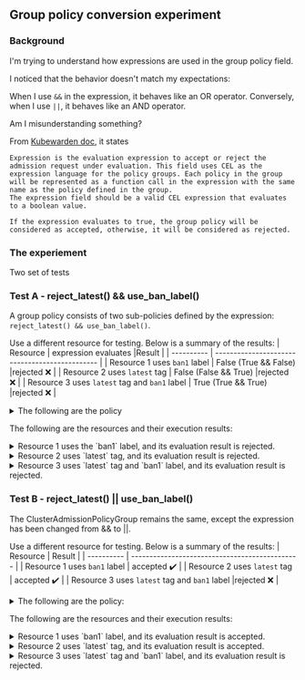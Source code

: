## Group policy conversion experiment

### Background
I'm trying to understand how expressions are used in the group policy field.

I noticed that the behavior doesn't match my expectations:

When I use `&&` in the expression, it behaves like an OR operator.
Conversely, when I use `||`, it behaves like an AND operator.

Am I misunderstanding something?

From [Kubewarden doc](https://docs.kubewarden.io/reference/CRDs#admissionpolicygroupspec), it states
```
Expression is the evaluation expression to accept or reject the admission request under evaluation. This field uses CEL as the expression language for the policy groups. Each policy in the group will be represented as a function call in the expression with the same name as the policy defined in the group. 
The expression field should be a valid CEL expression that evaluates to a boolean value. 

If the expression evaluates to true, the group policy will be considered as accepted, otherwise, it will be considered as rejected. 
```

### The experiement

Two set of tests

### Test A - reject_latest() && use_ban_label()

A group policy consists of two sub-policies defined by the expression: `reject_latest() && use_ban_label()`.

Use a different resource for testing. Below is a summary of the results:
| Resource    | expression evaluates |Result                                    |
| ---------- | ---------------------------------------------- |
| Resource 1 uses `ban1` label | False (True && False) |rejected ❌              |
| Resource 2 uses `latest` tag  | False (False && True) |rejected ❌ |
| Resource 3 uses `latest` tag and `ban1` label | True (True && True) |rejected ❌ |

<details><summary>The following are the policy</summary>

```
neuvector@ubuntu2204-F:~/kubewarden/test$ cat  grouppolicy1.yaml
apiVersion: policies.kubewarden.io/v1
kind: ClusterAdmissionPolicyGroup # or AdmissionPolicyGroup
metadata:
  name: demo1
spec:
  rules:
    - apiGroups: ["*"]
      apiVersions: ["*"]
      resources: ["*"]
      operations:
        - CREATE
        - UPDATE
  policies:
    use_ban_label:
      module: ghcr.io/kubewarden/policies/safe-labels:v0.1.14
      settings:
        denied_labels:
          - ban1
          - ban2
    reject_latest:
      module: ghcr.io/kubewarden/policies/trusted-repos:v0.2.0
      settings:
        tags:
          reject:
            - latest
  expression: "reject_latest() && use_ban_label()"        👈
  message: "rejected - reject_latest() && use_ban_label()"

```

```
neuvector@ubuntu2204-F:~/kubewarden/test$ kubectl get capg
NAME    POLICY SERVER   MUTATING   BACKGROUNDAUDIT   MODE      OBSERVED MODE   STATUS   AGE
demo1   default                    true              protect   protect         active   3m23s
```
</details>

The following are the resources and their execution results:

<details><summary>Resource 1 uses the `ban1` label, and its evaluation result is rejected.</summary>

```
neuvector@ubuntu2204-F:~/kubewarden/test$ cat 1_deploy-label.yaml
apiVersion: apps/v1
kind: Deployment
metadata:
  creationTimestamp: null
  labels:
    app: my-dep
    ban1: ttt      👈
  name: my-dep
spec:
  replicas: 1
  selector:
    matchLabels:
      app: my-dep
  strategy: {}
  template:
    metadata:
      creationTimestamp: null
      labels:
        app: my-dep
    spec:
      containers:
      - image: busybox:v1
        name: busybox
        resources: {}
status: {}
```

```
## rejected ❌
neuvector@ubuntu2204-F:~/kubewarden/test$ kubectl apply -f 1_deploy-label.yaml
Error from server: error when creating "1_deploy-label.yaml": admission webhook "clusterwide-group-demo1.kubewarden.admission" denied the request: rejected - reject_latest() && use_ban_label()
```
</details>

<details><summary>Resource 2 uses `latest` tag, and its evaluation result is rejected.</summary>

```
neuvector@ubuntu2204-F:~/kubewarden/test$ cat 2_deploy-latest.yaml
apiVersion: apps/v1
kind: Deployment
metadata:
  creationTimestamp: null
  labels:
    app: my-dep
  name: my-dep
spec:
  replicas: 1
  selector:
    matchLabels:
      app: my-dep
  strategy: {}
  template:
    metadata:
      creationTimestamp: null
      labels:
        app: my-dep
    spec:
      containers:
      - image: busybox:latest   👈
        name: busybox
        resources: {}
status: {}

## rejected ❌
neuvector@ubuntu2204-F:~/kubewarden/test$ kubectl apply -f 2_deploy-latest.yaml
Error from server: error when creating "2_deploy-latest.yaml": admission webhook "clusterwide-group-demo1.kubewarden.admission" denied the request: rejected - reject_latest() && use_ban_label()
```
</details>

<details><summary>Resource 3 uses `latest` tag and `ban1` label, and its evaluation result is rejected.</summary>

```
neuvector@ubuntu2204-F:~/kubewarden/test$ cat 3_deploy-latest_and_banned_label.yaml
apiVersion: apps/v1
kind: Deployment
metadata:
  creationTimestamp: null
  labels:
    app: my-dep
    ban1: tty
  name: my-dep
spec:
  replicas: 1
  selector:
    matchLabels:
      app: my-dep
  strategy: {}
  template:
    metadata:
      creationTimestamp: null
      labels:
        app: my-dep
    spec:
      containers:
      - image: busybox:latest
        name: busybox
        resources: {}
status: {}

## rejected ❌
neuvector@ubuntu2204-F:~/kubewarden/test$ kubectl apply -f 3_deploy-latest_and_banned_label.yaml
Error from server: error when creating "3_deploy-latest_and_banned_label.yaml": admission webhook "clusterwide-group-demo1.kubewarden.admission" denied the request: rejected - reject_latest() && use_ban_label()
```
</details>



### Test B - reject_latest() || use_ban_label()

The ClusterAdmissionPolicyGroup remains the same, except the expression has been changed from && to ||.

Use a different resource for testing. Below is a summary of the results:
| Resource    | Result                                    |
| ---------- | ---------------------------------------------- |
| Resource 1 uses `ban1` label | accepted ✔️              |
| Resource 2 uses `latest` tag  | accepted ✔️ |
| Resource 3 uses `latest` tag and `ban1` label |rejected ❌ |


<details><summary>The following are the policy:</summary>

```
neuvector@ubuntu2204-F:~/kubewarden/test$ cat grouppolicy2.yaml
apiVersion: policies.kubewarden.io/v1
kind: ClusterAdmissionPolicyGroup # or AdmissionPolicyGroup
metadata:
  name: demo2
spec:
  rules:
    - apiGroups: ["*"]
      apiVersions: ["*"]
      resources: ["*"]
      operations:
        - CREATE
        - UPDATE
  policies:
    use_ban_label:
      module: ghcr.io/kubewarden/policies/safe-labels:v0.1.14
      settings:
        denied_labels:
          - ban1
          - ban2
    reject_latest:
      module: ghcr.io/kubewarden/policies/trusted-repos:v0.2.0
      settings:
        tags:
          reject:
            - latest
  expression: "reject_latest() || use_ban_label()"   👈 
  message: "rejected - reject_latest() || use_ban_label()"
```
</details>

The following are the resources and their execution results:

<details><summary>Resource 1 uses `ban1` label, and its evaluation result is accepted.</summary>

```
neuvector@ubuntu2204-F:~/kubewarden/test$ cat 1_deploy-label.yaml
apiVersion: apps/v1
kind: Deployment
metadata:
  creationTimestamp: null
  labels:
    app: my-dep
    ban1: ttt      👈
  name: my-dep
spec:
  replicas: 1
  selector:
    matchLabels:
      app: my-dep
  strategy: {}
  template:
    metadata:
      creationTimestamp: null
      labels:
        app: my-dep
    spec:
      containers:
      - image: busybox:v1
        name: busybox
        resources: {}
status: {}

# accepted  ✔️
neuvector@ubuntu2204-F:~/kubewarden/test$ kubectl apply -f 1_deploy-label.yaml
deployment.apps/my-dep created
```
</details>

<details><summary>Resource 2 uses `latest` tag, and its evaluation result is accepted.</summary>

```
neuvector@ubuntu2204-F:~/kubewarden/test$ cat 2_deploy-latest.yaml
apiVersion: apps/v1
kind: Deployment
metadata:
  creationTimestamp: null
  labels:
    app: my-dep
  name: my-dep
spec:
  replicas: 1
  selector:
    matchLabels:
      app: my-dep
  strategy: {}
  template:
    metadata:
      creationTimestamp: null
      labels:
        app: my-dep
    spec:
      containers:
      - image: busybox:latest   👈
        name: busybox
        resources: {}
status: {}

# accepted  ✔️
neuvector@ubuntu2204-F:~/kubewarden/test$ kubectl apply -f 2_deploy-latest.yaml
deployment.apps/my-dep created
```
</details>

<details><summary>Resource 3 uses `latest` tag and `ban1` label, and its evaluation result is rejected.</summary>

```
neuvector@ubuntu2204-F:~/kubewarden/test$ cat 3_deploy-latest_and_banned_label.yaml
apiVersion: apps/v1
kind: Deployment
metadata:
  creationTimestamp: null
  labels:
    app: my-dep
    ban1: tty
  name: my-dep
spec:
  replicas: 1
  selector:
    matchLabels:
      app: my-dep
  strategy: {}
  template:
    metadata:
      creationTimestamp: null
      labels:
        app: my-dep
    spec:
      containers:
      - image: busybox:latest
        name: busybox
        resources: {}
status: {}

## rejected ❌
neuvector@ubuntu2204-F:~/kubewarden/test$ kubectl apply -f 3_deploy-latest_and_banned_label.yaml
Error from server: error when creating "3_deploy-latest_and_banned_label.yaml": admission webhook "clusterwide-group-demo2.kubewarden.admission" denied the request: rejected - reject_latest() || use_ban_label()
```
</details>
